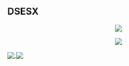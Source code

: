 ## DSESX
<p align = 'center'>
  <img
    src="https://github-readme-stats.vercel.app/api?username=dennis0544&layout=compact&theme=react&hide_border=true&show_icons=true"
  />
  <br>
</p>

<p align = 'center'>
  <img
    src="https://github-readme-stats.vercel.app/api/top-langs/?username=dennis0544&layout=compact&theme=github_dark&hide_border=true"
  />
  <br>
</p>

<a href="https://github.com/dennis0544">
  <img align="center" src="https://github-readme-stats.vercel.app/api/pin/?username=dennis0544&repo=github-readme-stats" />
</a>
<a href="https://github.com/dennis0544/">
  <img align="center" src="https://github-readme-stats.vercel.app/api/pin/?username=dennis0544&repo=convoychat" />
</a>
